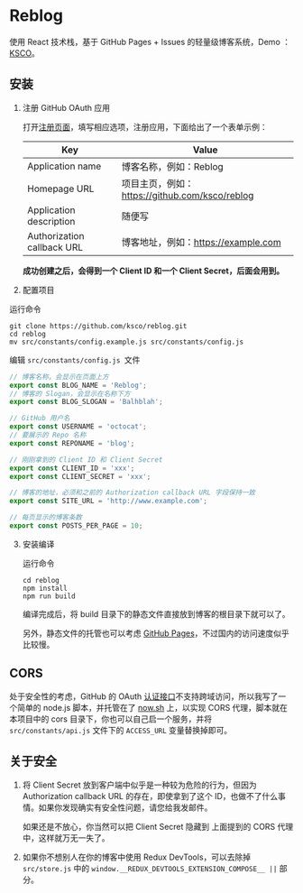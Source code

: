 # Reblog
使用 React 技术栈，基于 GitHub Pages + Issues 的轻量级博客系统，Demo ：[KSCO](https://blog-storage.b0.upaiyun.com)。

## 安装

1. 注册 GitHub OAuth 应用

   打开[注册页面](https://github.com/settings/applications/new)，填写相应选项，注册应用，下面给出了一个表单示例：

   | Key                        | Value                                  |
   | -------------------------- | -------------------------------------- |
   | Application name           | 博客名称，例如：Reblog                         |
   | Homepage URL               | 项目主页，例如：https://github.com/ksco/reblog |
   | Application description    | 随便写                                    |
   | Authorization callback URL | 博客地址，例如：https://example.com            |

   **成功创建之后，会得到一个 Client ID 和一个 Client Secret，后面会用到。**

2. 配置项目

  运行命令

  ```shell
  git clone https://github.com/ksco/reblog.git
  cd reblog
  mv src/constants/config.example.js src/constants/config.js
  ```

  编辑 `src/constants/config.js `文件

  ```javascript
  // 博客名称，会显示在页面上方
  export const BLOG_NAME = 'Reblog';
  // 博客的 Slogan，会显示在名称下方
  export const BLOG_SLOGAN = 'Balhblah';

  // GitHub 用户名
  export const USERNAME = 'octocat';
  // 要展示的 Repo 名称
  export const REPONAME = 'blog';

  // 刚刚拿到的 Client ID 和 Client Secret
  export const CLIENT_ID = 'xxx';
  export const CLIENT_SECRET = 'xxx';

  // 博客的地址，必须和之前的 Authorization callback URL 字段保持一致
  export const SITE_URL = 'http://www.example.com';

  // 每页显示的博客条数
  export const POSTS_PER_PAGE = 10;
  ```

3. 安装编译


   运行命令

   ```shell
   cd reblog
   npm install
   npm run build
   ```

   编译完成后，将 build 目录下的静态文件直接放到博客的根目录下就可以了。

   另外，静态文件的托管也可以考虑 [GitHub Pages](https://pages.github.com/)，不过国内的访问速度似乎比较慢。

## CORS

处于安全性的考虑，GitHub 的 OAuth [认证接口](https://github.com/login/oauth/access_token)不支持跨域访问，所以我写了一个简单的 node.js 脚本，并托管在了 [now.sh](https://zeit.co/now) 上，以实现 CORS 代理，脚本就在本项目中的 cors 目录下，你也可以自己启一个服务，并将 `src/constants/api.js` 文件下的 `ACCESS_URL` 变量替换掉即可。

## 关于安全

1. 将 Client Secret 放到客户端中似乎是一种较为危险的行为，但因为 Authorization callback URL 的存在，即使拿到了这个 ID，也做不了什么事情。如果你发现确实有安全性问题，请您给我发邮件。

   如果还是不放心，你当然可以把 Client Secret 隐藏到 上面提到的 CORS 代理中，这样就万无一失了。

2. 如果你不想别人在你的博客中使用 Redux DevTools，可以去除掉 `src/store.js` 中的 `window.__REDUX_DEVTOOLS_EXTENSION_COMPOSE__ ||` 部分。

